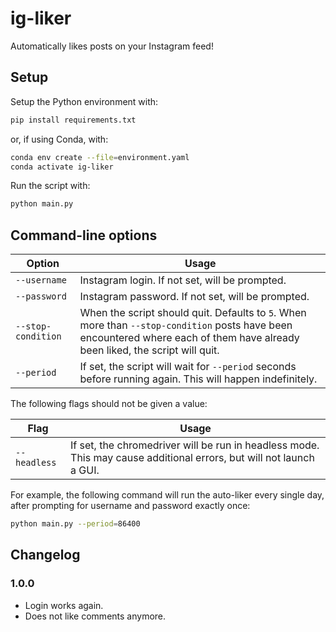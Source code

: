 # ig-liker

Automatically likes posts on your Instagram feed!

## Setup

Setup the Python environment with:

```bash
pip install requirements.txt
```

or, if using Conda, with:

```bash
conda env create --file=environment.yaml
conda activate ig-liker
```

Run the script with:

```bash
python main.py
```

## Command-line options

Option|Usage
-|-
`--username`|Instagram login. If not set, will be prompted.
`--password`|Instagram password. If not set, will be prompted.
`--stop-condition`|When the script should quit. Defaults to `5`. When more than `--stop-condition` posts have been encountered where each of them have already been liked, the script will quit.
`--period`|If set, the script will wait for `--period` seconds before running again. This will happen indefinitely.

The following flags should not be given a value:

Flag|Usage
-|-
`--headless`|If set, the chromedriver will be run in headless mode. This may cause additional errors, but will not launch a GUI.

For example, the following command will run the auto-liker every single day, after prompting for username and password exactly once:

```bash
python main.py --period=86400
```

## Changelog

### 1.0.0

* Login works again.
* Does not like comments anymore.
